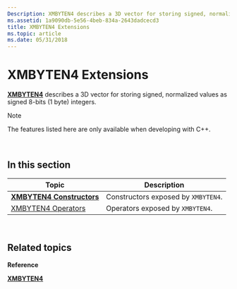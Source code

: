 ```yaml
---
Description: XMBYTEN4 describes a 3D vector for storing signed, normalized values as signed 8-bits (1 byte) integers.
ms.assetid: 1a9090db-5e56-4beb-834a-2643dadcecd3
title: XMBYTEN4 Extensions
ms.topic: article
ms.date: 05/31/2018
---
```


# XMBYTEN4 Extensions

[**XMBYTEN4**](https://msdn.microsoft.com/en-us/library/Ee419284(v=VS.85).aspx) describes a 3D vector for storing signed, normalized values as signed 8-bits (1 byte) integers.

> [!Note]  
> The features listed here are only available when developing with C++.

 

## In this section



| Topic                                                       | Description                                    |
|-------------------------------------------------------------|------------------------------------------------|
| [**XMBYTEN4 Constructors**](xmbyten4-ctor.md)<br/>   | Constructors exposed by `XMBYTEN4`.<br/> |
| [XMBYTEN4 Operators](ovw-xmbyten4-operators.md)<br/> | Operators exposed by `XMBYTEN4`.<br/>    |



 

## Related topics

<dl> <dt>

**Reference**
</dt> <dt>

[**XMBYTEN4**](https://msdn.microsoft.com/en-us/library/Ee419284(v=VS.85).aspx)
</dt> </dl>

 

 




